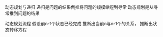 动态规划与递归
  递归是问题的结果倒推将问题的规模缩短到寻常
  动态规划是从寻常推到问题的结果

动态规划流程
  假设前n-1个状态已经完成
  推断出当前n与n-1个的关系，
  推断出状态转移方程